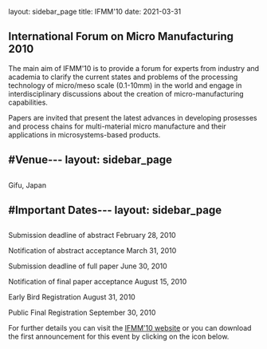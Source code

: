 layout: sidebar_page
title: IFMM'10
date: 2021-03-31

##  International Forum on Micro Manufacturing 2010

The main aim of IFMM'10 is to provide a forum for experts from industry and academia to clarify the current states and problems of the processing technology of micro/meso scale (0.1-10mm) in the world and engage in interdisciplinary discussions about the creation of micro-manufacturing capabilities.
<!--break-->
Papers are invited that present the latest advances in developing prosesses and process chains for multi-material micro manufacture and their applications in microsystems-based products.  

#Venue---
layout: sidebar_page
---

##  
Gifu, Japan

#Important Dates---
layout: sidebar_page
---

##  

Submission deadline of abstract        February 28, 2010  
  
Notification of abstract acceptance     March 31, 2010  

Submission deadline of full paper       June 30, 2010  

Notification of final paper acceptance  August 15, 2010

Early Bird Registration                 August 31, 2010  
  
Public Final Registration               September 30, 2010  

  
For further details you can visit the [IFMM'10 website](http://www.ifmm10.org) or you can download the first announcement for this event by clicking on the icon below.